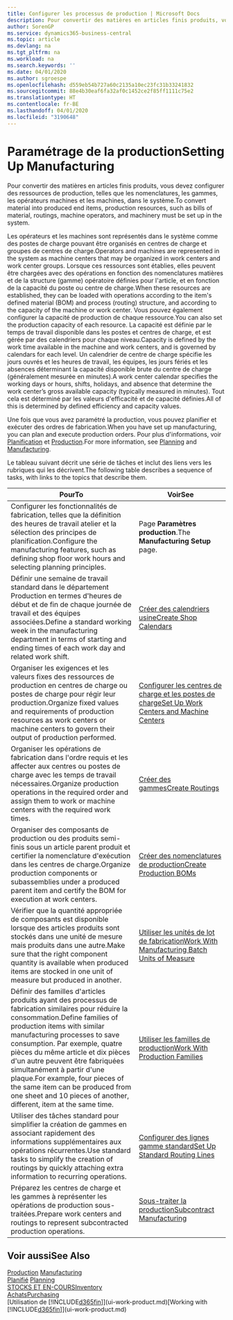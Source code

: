 ```yaml
---
title: Configurer les processus de production | Microsoft Docs
description: Pour convertir des matières en articles finis produits, vous devez configurer des ressources de production, telles que les nomenclatures, les gammes, les opérateurs machines et les machines, dans le système.
author: SorenGP
ms.service: dynamics365-business-central
ms.topic: article
ms.devlang: na
ms.tgt_pltfrm: na
ms.workload: na
ms.search.keywords: ''
ms.date: 04/01/2020
ms.author: sgroespe
ms.openlocfilehash: d559eb54b727a60c2135a10ec23fc31b33241832
ms.sourcegitcommit: 88e4b30eaf6fa32af0c1452ce2f85ff1111c75e2
ms.translationtype: HT
ms.contentlocale: fr-BE
ms.lasthandoff: 04/01/2020
ms.locfileid: "3190648"
---
```

# <a name="setting-up-manufacturing"></a><span data-ttu-id="cabc1-103">Paramétrage de la production</span><span class="sxs-lookup"><span data-stu-id="cabc1-103">Setting Up Manufacturing</span></span>
<span data-ttu-id="cabc1-104">Pour convertir des matières en articles finis produits, vous devez configurer des ressources de production, telles que les nomenclatures, les gammes, les opérateurs machines et les machines, dans le système.</span><span class="sxs-lookup"><span data-stu-id="cabc1-104">To convert material into produced end items, production resources, such as bills of material, routings, machine operators, and machinery must be set up in the system.</span></span>

<span data-ttu-id="cabc1-105">Les opérateurs et les machines sont représentés dans le système comme des postes de charge pouvant être organisés en centres de charge et groupes de centres de charge.</span><span class="sxs-lookup"><span data-stu-id="cabc1-105">Operators and machines are represented in the system as machine centers that may be organized in work centers and work center groups.</span></span> <span data-ttu-id="cabc1-106">Lorsque ces ressources sont établies, elles peuvent être chargées avec des opérations en fonction des nomenclatures matières et de la structure (gamme) opératoire définies pour l'article, et en fonction de la capacité du poste ou centre de charge.</span><span class="sxs-lookup"><span data-stu-id="cabc1-106">When these resources are established, they can be loaded with operations according to the item's defined material (BOM) and process (routing) structure, and according to the capacity of the machine or work center.</span></span> <span data-ttu-id="cabc1-107">Vous pouvez également configurer la capacité de production de chaque ressource.</span><span class="sxs-lookup"><span data-stu-id="cabc1-107">You can also set the production capacity of each resource.</span></span> <span data-ttu-id="cabc1-108">La capacité est définie par le temps de travail disponible dans les postes et centres de charge, et est gérée par des calendriers pour chaque niveau.</span><span class="sxs-lookup"><span data-stu-id="cabc1-108">Capacity is defined by the work time available in the machine and work centers, and is governed by calendars for each level.</span></span> <span data-ttu-id="cabc1-109">Un calendrier de centre de charge spécifie les jours ouvrés et les heures de travail, les équipes, les jours fériés et les absences déterminant la capacité disponible brute du centre de charge (généralement mesurée en minutes).</span><span class="sxs-lookup"><span data-stu-id="cabc1-109">A work center calendar specifies the working days or hours, shifts, holidays, and absence that determine the work center’s gross available capacity (typically measured in minutes).</span></span> <span data-ttu-id="cabc1-110">Tout cela est déterminé par les valeurs d'efficacité et de capacité définies.</span><span class="sxs-lookup"><span data-stu-id="cabc1-110">All of this is determined by defined efficiency and capacity values.</span></span>  

<span data-ttu-id="cabc1-111">Une fois que vous avez paramétré la production, vous pouvez planifier et exécuter des ordres de fabrication.</span><span class="sxs-lookup"><span data-stu-id="cabc1-111">When you have set up manufacturing, you can plan and execute production orders.</span></span> <span data-ttu-id="cabc1-112">Pour plus d'informations, voir [Planification](production-planning.md) et [Production](production-manage-manufacturing.md).</span><span class="sxs-lookup"><span data-stu-id="cabc1-112">For more information, see [Planning](production-planning.md) and [Manufacturing](production-manage-manufacturing.md).</span></span>  

 <span data-ttu-id="cabc1-113">Le tableau suivant décrit une série de tâches et inclut des liens vers les rubriques qui les décrivent.</span><span class="sxs-lookup"><span data-stu-id="cabc1-113">The following table describes a sequence of tasks, with links to the topics that describe them.</span></span>   

|<span data-ttu-id="cabc1-114">**Pour**</span><span class="sxs-lookup"><span data-stu-id="cabc1-114">**To**</span></span>|<span data-ttu-id="cabc1-115">**Voir**</span><span class="sxs-lookup"><span data-stu-id="cabc1-115">**See**</span></span>|  
|------------|-------------|  
|<span data-ttu-id="cabc1-116">Configurer les fonctionnalités de fabrication, telles que la définition des heures de travail atelier et la sélection des principes de planification.</span><span class="sxs-lookup"><span data-stu-id="cabc1-116">Configure the manufacturing features, such as defining shop floor work hours and selecting planning principles.</span></span>|<span data-ttu-id="cabc1-117">Page **Paramètres production**.</span><span class="sxs-lookup"><span data-stu-id="cabc1-117">The **Manufacturing Setup** page.</span></span>|  
|<span data-ttu-id="cabc1-118">Définir une semaine de travail standard dans le département Production en termes d'heures de début et de fin de chaque journée de travail et des équipes associées.</span><span class="sxs-lookup"><span data-stu-id="cabc1-118">Define a standard working week in the manufacturing department in terms of starting and ending times of each work day and related work shift.</span></span>|[<span data-ttu-id="cabc1-119">Créer des calendriers usine</span><span class="sxs-lookup"><span data-stu-id="cabc1-119">Create Shop Calendars</span></span>](production-how-to-create-work-center-calendars.md)|  
|<span data-ttu-id="cabc1-120">Organiser les exigences et les valeurs fixes des ressources de production en centres de charge ou postes de charge pour régir leur production.</span><span class="sxs-lookup"><span data-stu-id="cabc1-120">Organize fixed values and requirements of production resources as work centers or machine centers to govern their output of production performed.</span></span>|[<span data-ttu-id="cabc1-121">Configurer les centres de charge et les postes de charge</span><span class="sxs-lookup"><span data-stu-id="cabc1-121">Set Up Work Centers and Machine Centers</span></span>](production-how-to-set-up-work-and-machine-centers.md)|
|<span data-ttu-id="cabc1-122">Organiser les opérations de fabrication dans l'ordre requis et les affecter aux centres ou postes de charge avec les temps de travail nécessaires.</span><span class="sxs-lookup"><span data-stu-id="cabc1-122">Organize production operations in the required order and assign them to work or machine centers with the required work times.</span></span>|[<span data-ttu-id="cabc1-123">Créer des gammes</span><span class="sxs-lookup"><span data-stu-id="cabc1-123">Create Routings</span></span>](production-how-to-create-routings.md)|
|<span data-ttu-id="cabc1-124">Organiser des composants de production ou des produits semi-finis sous un article parent produit et certifier la nomenclature d'exécution dans les centres de charge.</span><span class="sxs-lookup"><span data-stu-id="cabc1-124">Organize production components or subassemblies under a produced parent item and certify the BOM for execution at work centers.</span></span>|[<span data-ttu-id="cabc1-125">Créer des nomenclatures de production</span><span class="sxs-lookup"><span data-stu-id="cabc1-125">Create Production BOMs</span></span>](production-how-to-create-production-boms.md)|
|<span data-ttu-id="cabc1-126">Vérifier que la quantité appropriée de composants est disponible lorsque des articles produits sont stockés dans une unité de mesure mais produits dans une autre.</span><span class="sxs-lookup"><span data-stu-id="cabc1-126">Make sure that the right component quantity is available when produced items are stocked in one unit of measure but produced in another.</span></span>|[<span data-ttu-id="cabc1-127">Utiliser les unités de lot de fabrication</span><span class="sxs-lookup"><span data-stu-id="cabc1-127">Work With Manufacturing Batch Units of Measure</span></span>](production-how-to-use-the-manufacturing-batch-unit-of-measure.md)|  
|<span data-ttu-id="cabc1-128">Définir des familles d'articles produits ayant des processus de fabrication similaires pour réduire la consommation.</span><span class="sxs-lookup"><span data-stu-id="cabc1-128">Define families of production items with similar manufacturing processes to save consumption.</span></span> <span data-ttu-id="cabc1-129">Par exemple, quatre pièces du même article et dix pièces d'un autre peuvent être fabriquées simultanément à partir d'une plaque.</span><span class="sxs-lookup"><span data-stu-id="cabc1-129">For example, four pieces of the same item can be produced from one sheet and 10 pieces of another, different, item at the same time.</span></span>|[<span data-ttu-id="cabc1-130">Utiliser les familles de production</span><span class="sxs-lookup"><span data-stu-id="cabc1-130">Work With Production Families</span></span>](production-how-work-family.md)|
|<span data-ttu-id="cabc1-131">Utiliser des tâches standard pour simplifier la création de gammes en associant rapidement des informations supplémentaires aux opérations récurrentes.</span><span class="sxs-lookup"><span data-stu-id="cabc1-131">Use standard tasks to simplify the creation of routings by quickly attaching extra information to recurring operations.</span></span>|[<span data-ttu-id="cabc1-132">Configurer des lignes gamme standard</span><span class="sxs-lookup"><span data-stu-id="cabc1-132">Set Up Standard Routing Lines</span></span>](production-how-set-up-standard-routing-lines.md)|  
|<span data-ttu-id="cabc1-133">Préparez les centres de charge et les gammes à représenter les opérations de production sous-traitées.</span><span class="sxs-lookup"><span data-stu-id="cabc1-133">Prepare work centers and routings to represent subcontracted production operations.</span></span>|[<span data-ttu-id="cabc1-134">Sous-traiter la production</span><span class="sxs-lookup"><span data-stu-id="cabc1-134">Subcontract Manufacturing</span></span>](production-how-to-subcontract-manufacturing.md)|  

## <a name="see-also"></a><span data-ttu-id="cabc1-135">Voir aussi</span><span class="sxs-lookup"><span data-stu-id="cabc1-135">See Also</span></span>
<span data-ttu-id="cabc1-136">[Production](production-manage-manufacturing.md)  </span><span class="sxs-lookup"><span data-stu-id="cabc1-136">[Manufacturing](production-manage-manufacturing.md)  </span></span>  
<span data-ttu-id="cabc1-137">[Planifié](production-planning.md) </span><span class="sxs-lookup"><span data-stu-id="cabc1-137">[Planning](production-planning.md) </span></span>  
[<span data-ttu-id="cabc1-138">STOCKS ET EN-COURS</span><span class="sxs-lookup"><span data-stu-id="cabc1-138">Inventory</span></span>](inventory-manage-inventory.md)  
[<span data-ttu-id="cabc1-139">Achats</span><span class="sxs-lookup"><span data-stu-id="cabc1-139">Purchasing</span></span>](purchasing-manage-purchasing.md)  
<span data-ttu-id="cabc1-140">[Utilisation de [!INCLUDE[d365fin](includes/d365fin_md.md)]](ui-work-product.md)</span><span class="sxs-lookup"><span data-stu-id="cabc1-140">[Working with [!INCLUDE[d365fin](includes/d365fin_md.md)]](ui-work-product.md)</span></span>
